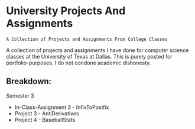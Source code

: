 # University Projects And Assignments

`A Collection of Projects and Assignments From College Classes`

A collection of projects and assignments I have done for computer science classes at the University of Texas at Dallas. 
This is purely posted for portfolio-purposes. I do not condone academic dishonesty.

## Breakdown:

Semester 3
  - In-Class-Assignment 3 - InfixToPostfix
  - Project 3 - AntiDerivatives
  - Project 4 - BaseballStats
